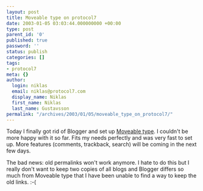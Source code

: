 ```yaml
---
layout: post
title: Moveable type on protocol7
date: 2003-01-05 03:03:44.000000000 +00:00
type: post
parent_id: '0'
published: true
password: ''
status: publish
categories: []
tags:
- protocol7
meta: {}
author:
  login: niklas
  email: niklas@protocol7.com
  display_name: Niklas
  first_name: Niklas
  last_name: Gustavsson
permalink: "/archives/2003/01/05/moveable_type_on_protocol7/"
---
```

Today I finally got rid of Blogger and set up [Moveable type](http://www.moveabletype.org). I couldn't be more happy with it so far. Fits my needs perfectly and was very fast to set up. More features (comments, trackback, search) will be coming in the next few days.

The bad news: old permalinks won't work anymore. I hate to do this but I really don't want to keep two copies of all blogs and Blogger differs so much from Moveable type that I have been unable to find a way to keep the old links. :-(

